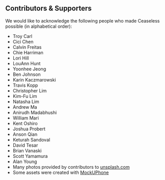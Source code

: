 ## Contributors & Supporters
We would like to acknowledge the following people who made Ceaseless possible (in alphabetical order):
* Troy Carl
* Cici Chen
* Calvin Freitas
* Chie Harriman
* Lori Hill
* LouAnn Hunt
* Yoonhee Jeong
* Ben Johnson
* Karin Kaczmarowski
* Travis Kopp
* Christopher Lim
* Kim-Fu Lim
* Natasha Lim
* Andrew Ma
* Anirudh Madabhushi
* William Mari
* Kent Oshiro
* Joshua Probert
* Anson Qian
* Keturah Sandoval
* David Tesar
* Brian Vanaski
* Scott Yamamura
* Alan Young
* Many photos provided by contributors to [unsplash.com](http://unsplash.com)
* Some assets were created with [MockUPhone](http://mockuphone.com/)
